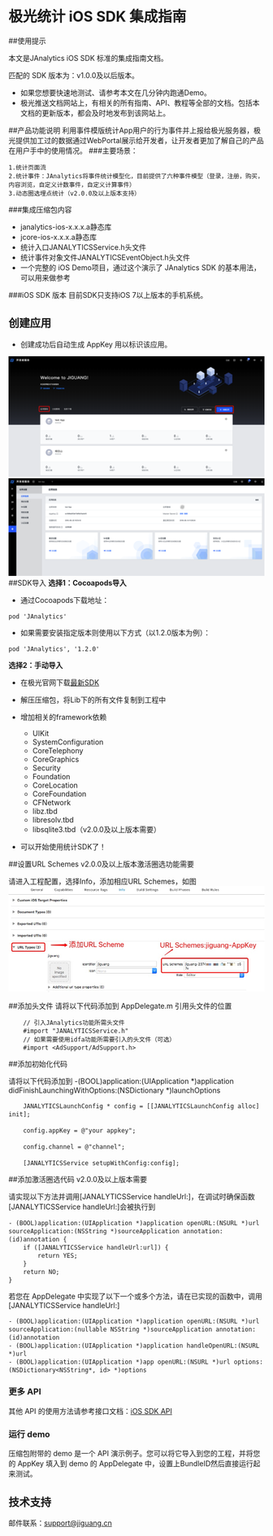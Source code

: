 # 极光统计 iOS SDK 集成指南

##使用提示

本文是JAnalytics iOS SDK 标准的集成指南文档。

匹配的 SDK 版本为：v1.0.0及以后版本。

+ 如果您想要快速地测试、请参考本文在几分钟内跑通Demo。
+ 极光推送文档网站上，有相关的所有指南、API、教程等全部的文档。包括本文档的更新版本，都会及时地发布到该网站上。

##产品功能说明
利用事件模版统计App用户的行为事件并上报给极光服务器，极光提供加工过的数据通过WebPortal展示给开发者，让开发者更加了解自己的产品在用户手中的使用情况。
###主要场景：

	1.统计页面流
	2.统计事件：JAnalytics将事件统计模型化，目前提供了六种事件模型（登录，注册，购买，内容浏览，自定义计数事件，自定义计算事件）
	3.动态圈选埋点统计（v2.0.0及以上版本支持）

###集成压缩包内容

+	janalytics-ios-x.x.x.a静态库
+	jcore-ios-x.x.x.a静态库
+	统计入口JANALYTICSService.h头文件
+	统计事件对象文件JANALYTICSEventObject.h头文件
+	一个完整的 iOS Demo项目，通过这个演示了 JAnalytics SDK 的基本用法，可以用来做参考

###iOS SDK 版本
目前SDK只支持iOS 7以上版本的手机系统。

## 创建应用

* 创建成功后自动生成 AppKey 用以标识该应用。

![jpush_ios_guide](../image/create_ios_app.png)
![jpush_ios_guide](../image/create_ios_app2.png)
##SDK导入
**选择1：Cocoapods导入**

* 通过Cocoapods下载地址：

```
pod 'JAnalytics'
```
* 如果需要安装指定版本则使用以下方式（以1.2.0版本为例）：

```
pod 'JAnalytics', '1.2.0'
```

**选择2：手动导入**

+ 在极光官网下载[最新SDK](http://docs.jiguang.cn/janalytics/resources/)
+ 解压压缩包，将Lib下的所有文件复制到工程中
+ 增加相关的framework依赖
	+ UIKit
	+ SystemConfiguration
	+ CoreTelephony
	+ CoreGraphics
	+ Security
	+ Foundation
	+ CoreLocation
	+ CoreFoundation
	+ CFNetwork
	+ libz.tbd
	+ libresolv.tbd
	+ libsqlite3.tbd（v2.0.0及以上版本需要）

+ 可以开始使用统计SDK了！

##设置URL Schemes
v2.0.0及以上版本激活圈选功能需要

请进入工程配置，选择Info，添加相应URL Schemes，如图
![jpush_ios_guide](../image/add_url_scheme.png)


##添加头文件
请将以下代码添加到 AppDelegate.m 引用头文件的位置

~~~
	// 引入JAnalytics功能所需头文件
	#import "JANALYTICSService.h"
	// 如果需要使用idfa功能所需要引入的头文件（可选）
	#import <AdSupport/AdSupport.h>
~~~

##添加初始化代码

请将以下代码添加到
-(BOOL)application:(UIApplication \*)application didFinishLaunchingWithOptions:(NSDictionary \*)launchOptions

~~~
	JANALYTICSLaunchConfig * config = [[JANALYTICSLaunchConfig alloc] init];
 
	config.appKey = @"your appkey";
	 
	config.channel = @"channel";
	 
	[JANALYTICSService setupWithConfig:config];
~~~

##添加激活圈选代码
v2.0.0及以上版本需要

请实现以下方法并调用[JANALYTICSService handleUrl:]，在调试时确保函数[JANALYTICSService handleUrl:]会被执行到

~~~
- (BOOL)application:(UIApplication *)application openURL:(NSURL *)url sourceApplication:(NSString *)sourceApplication annotation:(id)annotation {
    if ([JANALYTICSService handleUrl:url]) {
        return YES;
    }
    return NO;
}
~~~

若您在 AppDelegate 中实现了以下一个或多个方法，请在已实现的函数中，调用[JANALYTICSService handleUrl:]

~~~
- (BOOL)application:(UIApplication *)application openURL:(NSURL *)url sourceApplication:(nullable NSString *)sourceApplication annotation:(id)annotation
- (BOOL)application:(UIApplication *)application handleOpenURL:(NSURL *)url
- (BOOL)application:(UIApplication *)app openURL:(NSURL *)url options:(NSDictionary<NSString*, id> *)options
~~~


### 更多 API

其他 API 的使用方法请参考接口文档：[iOS SDK API](ios_api)

### 运行 demo

压缩包附带的 demo 是一个 API 演示例子。您可以将它导入到您的工程，并将您的 AppKey 填入到 demo 的 AppDelegate 中，设置上BundleID然后直接运行起来测试。


## 技术支持

邮件联系：[support&#64;jiguang.cn](mailto:support&#64;jiguang.cn)
